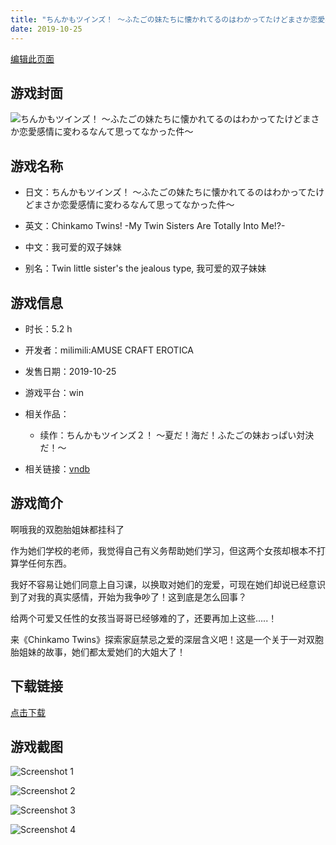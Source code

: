 ```yaml
---
title: "ちんかもツインズ！ ～ふたごの妹たちに懐かれてるのはわかってたけどまさか恋愛感情に変わるなんて思ってなかった件～"
date: 2019-10-25
---
```

[编辑此页面](https://github.com/ACG-3/ADV3-source/blob/main/source/_posts/games/%E3%81%A1%E3%82%93%E3%81%8B%E3%82%82%E3%83%84%E3%82%A4%E3%83%B3%E3%82%BA%EF%BC%81%20%EF%BD%9E%E3%81%B5%E3%81%9F%E3%81%94%E3%81%AE%E5%A6%B9%E3%81%9F%E3%81%A1%E3%81%AB%E6%87%90%E3%81%8B%E3%82%8C%E3%81%A6%E3%82%8B%E3%81%AE%E3%81%AF%E3%82%8F%E3%81%8B%E3%81%A3%E3%81%A6%E3%81%9F%E3%81%91%E3%81%A9%E3%81%BE%E3%81%95%E3%81%8B%E6%81%8B%E6%84%9B%E6%84%9F%E6%83%85%E3%81%AB%E5%A4%89%E3%82%8F%E3%82%8B%E3%81%AA%E3%82%93%E3%81%A6%E6%80%9D%E3%81%A3%E3%81%A6%E3%81%AA%E3%81%8B%E3%81%A3%E3%81%9F%E4%BB%B6%EF%BD%9E.md)

## 游戏封面

![ちんかもツインズ！ ～ふたごの妹たちに懐かれてるのはわかってたけどまさか恋愛感情に変わるなんて思ってなかった件～](https%3A//pan.timero.xyz/onedrive/img_lib_001/%E3%81%A1%E3%82%93%E3%81%8B%E3%82%82%E3%83%84%E3%82%A4%E3%83%B3%E3%82%BA%EF%BC%81%20%EF%BD%9E%E3%81%B5%E3%81%9F%E3%81%94%E3%81%AE%E5%A6%B9%E3%81%9F%E3%81%A1%E3%81%AB%E6%87%90%E3%81%8B%E3%82%8C%E3%81%A6%E3%82%8B%E3%81%AE%E3%81%AF%E3%82%8F%E3%81%8B%E3%81%A3%E3%81%A6%E3%81%9F%E3%81%91%E3%81%A9%E3%81%BE%E3%81%95%E3%81%8B%E6%81%8B%E6%84%9B%E6%84%9F%E6%83%85%E3%81%AB%E5%A4%89%E3%82%8F%E3%82%8B%E3%81%AA%E3%82%93%E3%81%A6%E6%80%9D%E3%81%A3%E3%81%A6%E3%81%AA%E3%81%8B%E3%81%A3%E3%81%9F%E4%BB%B6%EF%BD%9E_cover.avif)


## 游戏名称

- 日文：ちんかもツインズ！ ～ふたごの妹たちに懐かれてるのはわかってたけどまさか恋愛感情に変わるなんて思ってなかった件～
- 英文：Chinkamo Twins! -My Twin Sisters Are Totally Into Me!?-
- 中文：我可爱的双子妹妹

- 别名：Twin little sister's the jealous type, 我可爱的双子妹妹


## 游戏信息

- 时长：5.2 h
- 开发者：milimili:AMUSE CRAFT EROTICA
- 发售日期：2019-10-25
- 游戏平台：win
- 相关作品：
   - 续作：ちんかもツインズ２！ ～夏だ！海だ！ふたごの妹おっぱい対決だ！～

- 相关链接：[vndb](https://vndb.org/v26416)


## 游戏简介

啊哦我的双胞胎姐妹都挂科了

作为她们学校的老师，我觉得自己有义务帮助她们学习，但这两个女孩却根本不打算学任何东西。

我好不容易让她们同意上自习课，以换取对她们的宠爱，可现在她们却说已经意识到了对我的真实感情，开始为我争吵了！这到底是怎么回事？

给两个可爱又任性的女孩当哥哥已经够难的了，还要再加上这些.....！

来《Chinkamo Twins》探索家庭禁忌之爱的深层含义吧！这是一个关于一对双胞胎姐妹的故事，她们都太爱她们的大姐大了！




## 下载链接

[点击下载](https://pan.timero.xyz/onedrive/adv_lib_001/%E3%81%A1%E3%82%93%E3%81%8B%E3%82%82%E3%83%84%E3%82%A4%E3%83%B3%E3%82%BA%EF%BC%81%20%EF%BD%9E%E3%81%B5%E3%81%9F%E3%81%94%E3%81%AE%E5%A6%B9%E3%81%9F%E3%81%A1%E3%81%AB%E6%87%90%E3%81%8B%E3%82%8C%E3%81%A6%E3%82%8B%E3%81%AE%E3%81%AF%E3%82%8F%E3%81%8B%E3%81%A3%E3%81%A6%E3%81%9F%E3%81%91%E3%81%A9%E3%81%BE%E3%81%95%E3%81%8B%E6%81%8B%E6%84%9B%E6%84%9F%E6%83%85%E3%81%AB%E5%A4%89%E3%82%8F%E3%82%8B%E3%81%AA%E3%82%93%E3%81%A6%E6%80%9D%E3%81%A3%E3%81%A6%E3%81%AA%E3%81%8B%E3%81%A3%E3%81%9F%E4%BB%B6%EF%BD%9E)


## 游戏截图


![Screenshot 1](https%3A//pan.timero.xyz/onedrive/img_lib_001/%E3%81%A1%E3%82%93%E3%81%8B%E3%82%82%E3%83%84%E3%82%A4%E3%83%B3%E3%82%BA%EF%BC%81%20%EF%BD%9E%E3%81%B5%E3%81%9F%E3%81%94%E3%81%AE%E5%A6%B9%E3%81%9F%E3%81%A1%E3%81%AB%E6%87%90%E3%81%8B%E3%82%8C%E3%81%A6%E3%82%8B%E3%81%AE%E3%81%AF%E3%82%8F%E3%81%8B%E3%81%A3%E3%81%A6%E3%81%9F%E3%81%91%E3%81%A9%E3%81%BE%E3%81%95%E3%81%8B%E6%81%8B%E6%84%9B%E6%84%9F%E6%83%85%E3%81%AB%E5%A4%89%E3%82%8F%E3%82%8B%E3%81%AA%E3%82%93%E3%81%A6%E6%80%9D%E3%81%A3%E3%81%A6%E3%81%AA%E3%81%8B%E3%81%A3%E3%81%9F%E4%BB%B6%EF%BD%9E_Screenshot_1.avif)

![Screenshot 2](https%3A//pan.timero.xyz/onedrive/img_lib_001/%E3%81%A1%E3%82%93%E3%81%8B%E3%82%82%E3%83%84%E3%82%A4%E3%83%B3%E3%82%BA%EF%BC%81%20%EF%BD%9E%E3%81%B5%E3%81%9F%E3%81%94%E3%81%AE%E5%A6%B9%E3%81%9F%E3%81%A1%E3%81%AB%E6%87%90%E3%81%8B%E3%82%8C%E3%81%A6%E3%82%8B%E3%81%AE%E3%81%AF%E3%82%8F%E3%81%8B%E3%81%A3%E3%81%A6%E3%81%9F%E3%81%91%E3%81%A9%E3%81%BE%E3%81%95%E3%81%8B%E6%81%8B%E6%84%9B%E6%84%9F%E6%83%85%E3%81%AB%E5%A4%89%E3%82%8F%E3%82%8B%E3%81%AA%E3%82%93%E3%81%A6%E6%80%9D%E3%81%A3%E3%81%A6%E3%81%AA%E3%81%8B%E3%81%A3%E3%81%9F%E4%BB%B6%EF%BD%9E_Screenshot_2.avif)

![Screenshot 3](https%3A//pan.timero.xyz/onedrive/img_lib_001/%E3%81%A1%E3%82%93%E3%81%8B%E3%82%82%E3%83%84%E3%82%A4%E3%83%B3%E3%82%BA%EF%BC%81%20%EF%BD%9E%E3%81%B5%E3%81%9F%E3%81%94%E3%81%AE%E5%A6%B9%E3%81%9F%E3%81%A1%E3%81%AB%E6%87%90%E3%81%8B%E3%82%8C%E3%81%A6%E3%82%8B%E3%81%AE%E3%81%AF%E3%82%8F%E3%81%8B%E3%81%A3%E3%81%A6%E3%81%9F%E3%81%91%E3%81%A9%E3%81%BE%E3%81%95%E3%81%8B%E6%81%8B%E6%84%9B%E6%84%9F%E6%83%85%E3%81%AB%E5%A4%89%E3%82%8F%E3%82%8B%E3%81%AA%E3%82%93%E3%81%A6%E6%80%9D%E3%81%A3%E3%81%A6%E3%81%AA%E3%81%8B%E3%81%A3%E3%81%9F%E4%BB%B6%EF%BD%9E_Screenshot_3.avif)

![Screenshot 4](https%3A//pan.timero.xyz/onedrive/img_lib_001/%E3%81%A1%E3%82%93%E3%81%8B%E3%82%82%E3%83%84%E3%82%A4%E3%83%B3%E3%82%BA%EF%BC%81%20%EF%BD%9E%E3%81%B5%E3%81%9F%E3%81%94%E3%81%AE%E5%A6%B9%E3%81%9F%E3%81%A1%E3%81%AB%E6%87%90%E3%81%8B%E3%82%8C%E3%81%A6%E3%82%8B%E3%81%AE%E3%81%AF%E3%82%8F%E3%81%8B%E3%81%A3%E3%81%A6%E3%81%9F%E3%81%91%E3%81%A9%E3%81%BE%E3%81%95%E3%81%8B%E6%81%8B%E6%84%9B%E6%84%9F%E6%83%85%E3%81%AB%E5%A4%89%E3%82%8F%E3%82%8B%E3%81%AA%E3%82%93%E3%81%A6%E6%80%9D%E3%81%A3%E3%81%A6%E3%81%AA%E3%81%8B%E3%81%A3%E3%81%9F%E4%BB%B6%EF%BD%9E_Screenshot_4.avif)

